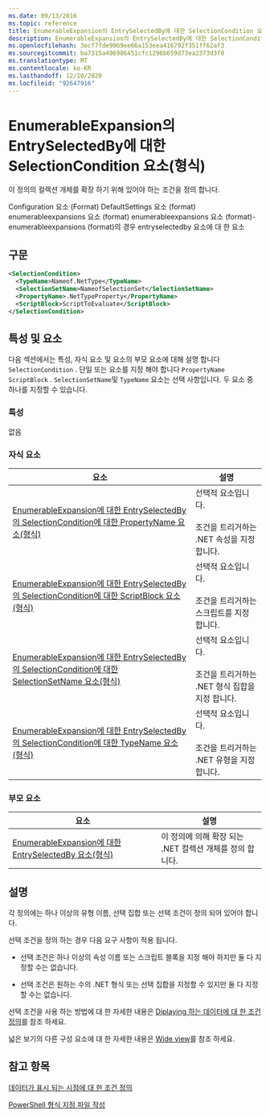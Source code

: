```yaml
---
ms.date: 09/13/2016
ms.topic: reference
title: EnumerableExpansion의 EntrySelectedBy에 대한 SelectionCondition 요소(형식)
description: EnumerableExpansion의 EntrySelectedBy에 대한 SelectionCondition 요소(형식)
ms.openlocfilehash: 3ecf7fde99b9ee66a153eea416792f351ff62af3
ms.sourcegitcommit: ba7315a496986451cfc1296b659d73ea2373d3f0
ms.translationtype: MT
ms.contentlocale: ko-KR
ms.lasthandoff: 12/10/2020
ms.locfileid: "92647916"
---
```

# <a name="selectioncondition-element-for-entryselectedby-for-enumerableexpansion-format"></a>EnumerableExpansion의 EntrySelectedBy에 대한 SelectionCondition 요소(형식)

이 정의의 컬렉션 개체를 확장 하기 위해 있어야 하는 조건을 정의 합니다.

Configuration 요소 (Format) DefaultSettings 요소 (format) enumerableexpansions 요소 (format) enumerableexpansions 요소 (format)-enumerableexpansions (format)의 경우 entryselectedby 요소에 대 한 요소

## <a name="syntax"></a>구문

```xml
<SelectionCondition>
  <TypeName>Nameof.NetType</TypeName>
  <SelectionSetName>NameofSelectionSet</SelectionSetName>
  <PropertyName>.NetTypeProperty</PropertyName>
  <ScriptBlock>ScriptToEvaluate</ScriptBlock>
</SelectionCondition>
```

## <a name="attributes-and-elements"></a>특성 및 요소

다음 섹션에서는 특성, 자식 요소 및 요소의 부모 요소에 대해 설명 합니다 `SelectionCondition` . 단일 또는 요소를 지정 해야 합니다 `PropertyName` `ScriptBlock` . `SelectionSetName`및 `TypeName` 요소는 선택 사항입니다. 두 요소 중 하나를 지정할 수 있습니다.

### <a name="attributes"></a>특성

없음

### <a name="child-elements"></a>자식 요소

|요소|설명|
|-------------|-----------------|
|[EnumerableExpansion에 대한 EntrySelectedBy의 SelectionCondition에 대한 PropertyName 요소(형식)](./propertyname-element-for-selectioncondition-for-entryselectedby-for-enumerableexpansion-format.md)|선택적 요소입니다.<br /><br /> 조건을 트리거하는 .NET 속성을 지정 합니다.|
|[EnumerableExpansion에 대한 EntrySelectedBy의 SelectionCondition에 대한 ScriptBlock 요소(형식)](./scriptblock-element-for-selectioncondition-for-entryselectedby-for-enumerableexpansion-format.md)|선택적 요소입니다.<br /><br /> 조건을 트리거하는 스크립트를 지정 합니다.|
|[EnumerableExpansion에 대한 EntrySelectedBy의 SelectionCondition에 대한 SelectionSetName 요소(형식)](./selectionsetname-element-for-selectioncondition-for-entryselectedby-for-enumerableexpansion-format.md)|선택적 요소입니다.<br /><br /> 조건을 트리거하는 .NET 형식 집합을 지정 합니다.|
|[EnumerableExpansion에 대한 EntrySelectedBy의 SelectionCondition에 대한 TypeName 요소(형식)](./typename-element-for-selectioncondition-for-entryselectedby-for-enumerableexpansion-format.md)|선택적 요소입니다.<br /><br /> 조건을 트리거하는 .NET 유형을 지정 합니다.|

### <a name="parent-elements"></a>부모 요소

|요소|설명|
|-------------|-----------------|
|[EnumerableExpansion에 대한 EntrySelectedBy 요소(형식)](./entryselectedby-element-for-enumerableexpansion-format.md)|이 정의에 의해 확장 되는 .NET 컬렉션 개체를 정의 합니다.|

## <a name="remarks"></a>설명

각 정의에는 하나 이상의 유형 이름, 선택 집합 또는 선택 조건이 정의 되어 있어야 합니다.

선택 조건을 정의 하는 경우 다음 요구 사항이 적용 됩니다.

- 선택 조건은 하나 이상의 속성 이름 또는 스크립트 블록을 지정 해야 하지만 둘 다 지정할 수는 없습니다.

- 선택 조건은 원하는 수의 .NET 형식 또는 선택 집합을 지정할 수 있지만 둘 다 지정할 수는 없습니다.

선택 조건을 사용 하는 방법에 대 한 자세한 내용은 [Diplaying 하는 데이터에 대 한 조건 정의](./defining-conditions-for-displaying-data.md)를 참조 하세요.

넓은 보기의 다른 구성 요소에 대 한 자세한 내용은 [Wide view](./creating-a-wide-view.md)를 참조 하세요.

## <a name="see-also"></a>참고 항목

[데이터가 표시 되는 시점에 대 한 조건 정의](./defining-conditions-for-displaying-data.md)

[PowerShell 형식 지정 파일 작성](./writing-a-powershell-formatting-file.md)
